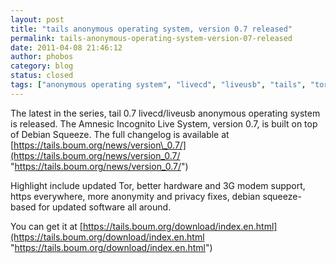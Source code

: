 ```yaml
---
layout: post
title: "tails anonymous operating system, version 0.7 released"
permalink: tails-anonymous-operating-system-version-07-released
date: 2011-04-08 21:46:12
author: phobos
category: blog
status: closed
tags: ["anonymous operating system", "livecd", "liveusb", "tails", "tor"]
---
```


The latest in the series, tail 0.7 livecd/liveusb anonymous operating system is released. The Amnesic Incognito Live System, version 0.7, is built on top of Debian Squeeze. The full changelog is available at [https://tails.boum.org/news/version\_0.7/](https://tails.boum.org/news/version_0.7/ "https://tails.boum.org/news/version_0.7/")

Highlight include updated Tor, better hardware and 3G modem support, https everywhere, more anonymity and privacy fixes, debian squeeze-based for updated software all around.

You can get it at [https://tails.boum.org/download/index.en.html](https://tails.boum.org/download/index.en.html "https://tails.boum.org/download/index.en.html")
